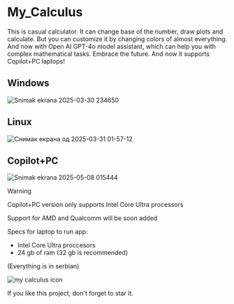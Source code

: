 # My_Calculus
This is casual calculator. It can change base of the number, draw plots and calculate. But you can сustomize it by changing colors of almost everything. And now with Open AI GPT-4o model assistant, which can help you with complex mathematical tasks. Embrace the future. And now it supports Copilot+PC laptops!

## Windows

![Snimak ekrana 2025-03-30 234650](https://github.com/user-attachments/assets/3a13f3a4-c939-483b-bc52-6aef2f839bb4)

## Linux

![Снимак екрана од 2025-03-31 01-57-12](https://github.com/user-attachments/assets/9b9f8afb-582d-45d3-ae10-770ce3af5c06)

## Copilot+PC

![Snimak ekrana 2025-05-08 015444](https://github.com/user-attachments/assets/acd4ce12-ed48-4f0e-9458-042c2330f482)

> [!Warning]
> Copilot+PC version only supports Intel Core Ultra processors
>
> Support for AMD and Qualcomm will be soon added
>
> Specs for laptop to run app:
> - Intel Core Ultra proccesors
> - 24 gb of ram (32 gb is recommended)

(Everything is in serbian)

![my calculus icon](https://github.com/Anonymous6598/My_Calculus/assets/121385046/ad97ac99-66fe-407b-a502-82bcc43fc4ea)

If you like this project, don't forget to star it.
